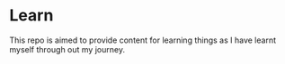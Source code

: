 # Learn
This repo is aimed to provide content for learning things as I have learnt myself through out my journey.
